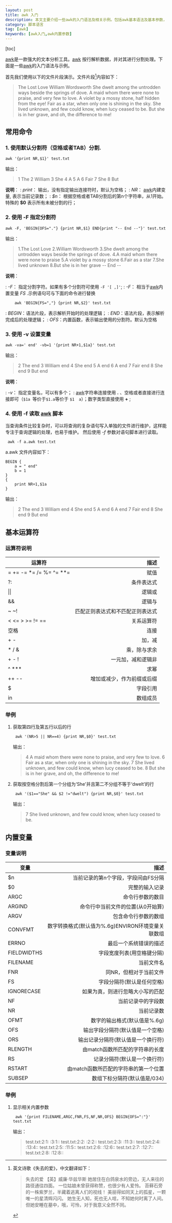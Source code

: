 ```yaml
---
layout: post
title: awk 入门
description: 本文主要介绍一些awk的入门语法及相关示例。包括awk基本语法及基本参数，内建参数的使用，awk脚本等相关基础入门内容
category: 脚本语言
tag: [awk]
keywords: [awk入门,awk内置参数]
---
```

[toc]

[awk]是一款强大的文本分析工具。[awk] 按行解析数据，并对其进行分割处理。下面是一些[awk]的入门语法与示例。

首先我们使用以下的文件片段演示。文件片段[^1]内容如下：

>The Lost Love
William Wordsworth
She dwelt among the untrodden ways beside the springs of dove.
A maid whom there were none to praise, and very few to love.
A violet by a mossy stone, half hidden from the eye!
Fair as a star, when only one is shining in the sky.
She lived unknown, and few could know, when lucy ceased to be.
But she is in her grave, and oh, the difference to me!

## 常用命令

### 1. 使用默认分割符（空格或者TAB）分割.

	awk '{print NR,$1}' test.txt

输出：

>1 The
2 William
3 She
4 A
5 A
6 Fair
7 She
8 But

**说明**：
: *print*：  输出，没有指定输出连接符时，默认为空格；
: *NR*： [awk]内建变量, 表示当前记录数；
: *\$n*： 根据空格或者TAB分割后的第n个字符串，从1开始。特殊的  **\$0** 表示所有未被分割的行；

### 2. 使用 **-F** 指定分割符

	awk -F, 'BEGIN{OFS="."} {print NR,$1} END{print "-- End --"}' test.txt

输出：

>1.The Lost Love
2.William Wordsworth
3.She dwelt among the untrodden ways beside the springs of dove.
4.A maid whom there were none to praise
5.A violet by a mossy stone
6.Fair as a star
7.She lived unknown
8.But she is in her grave
-- End --

**说明**：

: *-F*： 指定分割字符。如果有多个分割符可使用 `-F '[ ,]'`;
: *-F*： 相当于[awk]内置变量 *FS* .示例语句可与下面的命令进行替换

		awk 'BEGIN{FS=","} {print NR,$2}' test.txt

: *BEGIN*：语法片段，表示解析开始时的处理逻辑；
: *END*：语法片段，表示解析完成后的处理逻辑；
: *OFS*：内置函数，表示输出使用的分割符。默认为空格

### 3.  使用 **-v** 设置变量

	awk -va=' end' -vb=1 '{print NR+1,$1a}' test.txt

输出：

>2 The end
3 William end
4 She end
5 A end
6 A end
7 Fair end
8 She end
9 But end

**说明**：

: *-v*： 指定变量名，可以有多个；
: [awk]字符串连接使用 **.** 、空格或者直接进行连接即可（`$1a `等价于`$1.a`等价于 `$1  a`）；数字类型直接使用 **+** ;

### 4. 使用 **-f** 读取 [awk] 脚本

当查询条件比较复杂时，可以将查询的复杂语句写入单独的文件进行维护，这样能专注于查询逻辑的处理，也易于维护。 然后使用  *-f* 参数对语句脚本进行读取。

	 awk -f a.awk test.txt

a.awk 文件内容如下：

```shell
BEGIN {
	a = " end"
	b = 1
}
{
	print NR+1,$1a
}
```
输出：

>2 The end
3 William end
4 She end
5 A end
6 A end
7 Fair end
8 She end
9 But end

## 基本运算符

### 运算符说明

|运算符|描述|
|------|----:|
|= += -= *= /= %= ^= **=|赋值|
|?:|条件表达式|
|\|\||逻辑或|
|&&|逻辑与|
|~ ~!|匹配正则表达式和不匹配正则表达式|
|< <= > >= != ==|关系运算符|
|空格|连接|
|\+ -|加，减|
|\* / &|乘，除与求余|
|\+ - !|一元加，减和逻辑非|
|^ \**\*|求幂|
|++ --|增加或减少，作为前缀或后缀|
|$|字段引用|
|in|数组成员

### 举例

1. 获取第四行及第五行以后的行

		awk '(NR>5 || NR==4) {print NR,$0}' test.txt

	输出：

	>4 A maid whom there were none to praise, and very few to love.
6 Fair as a star, when only one is shining in the sky.
7 She lived unknown, and few could know, when lucy ceased to be.
8 But she is in her grave, and oh, the difference to me!

2. 获取按空格分割后第一个分组为‘She'并且第二不分组不等于‘dwelt’的行

		awk '($1=="She" && $2 !="dwelt") {print NR,$0}' test.txt

	输出：

	>7 She lived unknown, and few could know, when lucy ceased to be.

## 内置变量

### 变量说明

|变量|描述|
|-------|------:|
|\$n|当前记录的第n个字段，字段间由FS分隔|
|\$0|完整的输入记录|
|ARGC|命令行参数的数目|
|ARGIND|命令行中当前文件的位置(从0开始算)|
|ARGV|包含命令行参数的数组|
|CONVFMT|数字转换格式(默认值为%.6g)ENVIRON环境变量关联数组|
|ERRNO|最后一个系统错误的描述|
|FIELDWIDTHS|字段宽度列表(用空格键分隔)|
|FILENAME|当前文件名|
|FNR|同NR，但相对于当前文件|
|FS|字段分隔符(默认是任何空格)|
|IGNORECASE|如果为真，则进行忽略大小写的匹配|
|NF|当前记录中的字段数|
|NR|当前记录数|
|OFMT|数字的输出格式(默认值是%.6g)|
|OFS|输出字段分隔符(默认值是一个空格)|
|ORS|输出记录分隔符(默认值是一个换行符)|
|RLENGTH|由match函数所匹配的字符串的长度|
|RS|记录分隔符(默认是一个换行符)|
|RSTART|由match函数所匹配的字符串的第一个位置|
|SUBSEP|数组下标分隔符(默认值是/034)|

### 举例

1. 显示相关内置参数

		awk '{print FILENAME,ARGC,FNR,FS,NF,NR,OFS} BEGIN{OFS=":"}' test.txt

	输出：

	>test.txt:2:1: :3:1::
test.txt:2:2: :2:2::
test.txt:2:3: :11:3::
test.txt:2:4: :13:4::
test.txt:2:5: :11:5::
test.txt:2:6: :12:6::
test.txt:2:7: :12:7::
test.txt:2:8: :12:8::



[awk]:https://zh.wikipedia.org/wiki/Awk
[^1]: 英文诗歌《失去的爱》，中文翻译如下：
	
	>失去的爱
    【英】威廉·华兹华斯
    她居住在白鸽泉水的旁边，无人来往的路径通往四面。
    一位姑娘未曾获得称赞，也很少有人爱怜。
    苔藓石旁的一株紫罗兰，半藏着逃离人们的视线！
    美丽得如同天上的孤星，一颗唯一的星清辉闪闪。
    她生无人知，死也无人唁，不知她何时离了人间。
    但她安睡在墓中，哦，可怜，对于我意义全然不同。